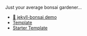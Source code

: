 <!--
**manunamz/manunamz** is a ✨ _special_ ✨ repository because its `README.md` (this file) appears on your GitHub profile.

Here are some ideas to get you started:

- 🔭 I’m currently working on ...
- 🌱 I’m currently learning ...
- 👯 I’m looking to collaborate on ...
- 🤔 I’m looking for help with ...
- 💬 Ask me about ...
- 📫 How to reach me: ...
- 😄 Pronouns: ...
- ⚡ Fun fact: ...
-->

Just your average bonsai gardener...

- [🎋 jekyll-bonsai demo](https://manunamz.github.io/jekyll-bonsai/)
- [Template](https://github.io/manunamz/jekyll-bonsai/)
- [Starter Template](https://github.io/manunamz/jekyll-bonsai-templ/)
